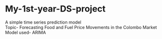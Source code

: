 # My-1st-year-DS-project 
A simple time series prediction model
</br>
Topic- Forecasting Food and Fuel Price Movements in the Colombo Market
</br>
Model used- ARIMA
